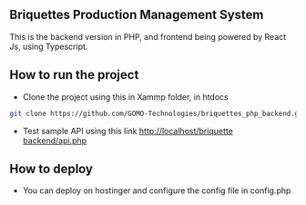 ## Briquettes Production Management System

This is the backend version in PHP, and frontend being powered by React Js, using Typescript.

## How to run the project

- Clone the project using this in Xammp folder, in htdocs
```bash
git clone https://github.com/GOMO-Technologies/briquettes_php_backend.git
```
- Test sample API using this link
[http://localhost/briquette backend/api.php](http://localhost/briquette%20backend/api.php)

## How to deploy
- You can deploy on hostinger and configure the config file in config.php